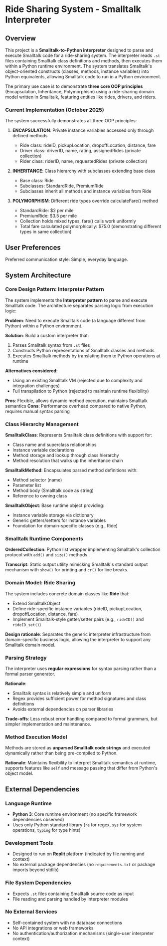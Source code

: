 # Ride Sharing System - Smalltalk Interpreter

## Overview

This project is a **Smalltalk-to-Python interpreter** designed to parse and execute Smalltalk code for a ride-sharing system. The interpreter reads `.st` files containing Smalltalk class definitions and methods, then executes them within a Python runtime environment. The system translates Smalltalk's object-oriented constructs (classes, methods, instance variables) into Python equivalents, allowing Smalltalk code to run in a Python environment.

The primary use case is to demonstrate **three core OOP principles** (Encapsulation, Inheritance, Polymorphism) using a ride-sharing domain model written in Smalltalk, featuring entities like rides, drivers, and riders.

### Current Implementation (October 2025)

The system successfully demonstrates all three OOP principles:

1. **ENCAPSULATION**: Private instance variables accessed only through defined methods
   - Ride class: rideID, pickupLocation, dropoffLocation, distance, fare
   - Driver class: driverID, name, rating, assignedRides (private collection)
   - Rider class: riderID, name, requestedRides (private collection)

2. **INHERITANCE**: Class hierarchy with subclasses extending base class
   - Base class: Ride
   - Subclasses: StandardRide, PremiumRide
   - Subclasses inherit all methods and instance variables from Ride

3. **POLYMORPHISM**: Different ride types override calculateFare() method
   - StandardRide: $2 per mile
   - PremiumRide: $3.5 per mile
   - Collection holds mixed types, fare() calls work uniformly
   - Total fare calculated polymorphically: $75.0 (demonstrating different types in same collection)

## User Preferences

Preferred communication style: Simple, everyday language.

## System Architecture

### Core Design Pattern: Interpreter Pattern

The system implements the **Interpreter pattern** to parse and execute Smalltalk code. The architecture separates parsing logic from execution logic:

**Problem**: Need to execute Smalltalk code (a language different from Python) within a Python environment.

**Solution**: Build a custom interpreter that:
1. Parses Smalltalk syntax from `.st` files
2. Constructs Python representations of Smalltalk classes and methods
3. Executes Smalltalk methods by translating them to Python operations at runtime

**Alternatives considered**: 
- Using an existing Smalltalk VM (rejected due to complexity and integration challenges)
- Full transpilation to Python (rejected to maintain runtime flexibility)

**Pros**: Flexible, allows dynamic method execution, maintains Smalltalk semantics
**Cons**: Performance overhead compared to native Python, requires manual syntax parsing

### Class Hierarchy Management

**SmalltalkClass**: Represents Smalltalk class definitions with support for:
- Class name and superclass relationships
- Instance variable declarations
- Method storage and lookup through class hierarchy
- Method resolution that walks up the inheritance chain

**SmalltalkMethod**: Encapsulates parsed method definitions with:
- Method selector (name)
- Parameter list
- Method body (Smalltalk code as string)
- Reference to owning class

**SmalltalkObject**: Base runtime object providing:
- Instance variable storage via dictionary
- Generic getters/setters for instance variables
- Foundation for domain-specific classes (e.g., Ride)

### Smalltalk Runtime Components

**OrderedCollection**: Python list wrapper implementing Smalltalk's collection protocol with `add()` and `size()` methods.

**Transcript**: Static output utility mimicking Smalltalk's standard output mechanism with `show()` for printing and `cr()` for line breaks.

### Domain Model: Ride Sharing

The system includes concrete domain classes like **Ride** that:
- Extend SmalltalkObject
- Define ride-specific instance variables (rideID, pickupLocation, dropoffLocation, distance, fare)
- Implement Smalltalk-style getter/setter pairs (e.g., `rideID()` and `rideID_set()`)

**Design rationale**: Separates the generic interpreter infrastructure from domain-specific business logic, allowing the interpreter to support any Smalltalk domain model.

### Parsing Strategy

The interpreter uses **regular expressions** for syntax parsing rather than a formal parser generator.

**Rationale**: 
- Smalltalk syntax is relatively simple and uniform
- Regex provides sufficient power for method signatures and class definitions
- Avoids external dependencies on parser libraries

**Trade-offs**: Less robust error handling compared to formal grammars, but simpler implementation and maintenance.

### Method Execution Model

Methods are stored as **unparsed Smalltalk code strings** and executed dynamically rather than being pre-compiled to Python.

**Rationale**: Maintains flexibility to interpret Smalltalk semantics at runtime, supports features like `self` and message passing that differ from Python's object model.

## External Dependencies

### Language Runtime
- **Python 3**: Core runtime environment (no specific framework dependencies observed)
- Uses only Python standard library (`re` for regex, `sys` for system operations, `typing` for type hints)

### Development Tools
- Designed to run on **Replit** platform (indicated by file naming and context)
- No external package dependencies (no `requirements.txt` or package imports beyond stdlib)

### File System Dependencies
- Expects `.st` files containing Smalltalk source code as input
- File reading and parsing handled by interpreter modules

### No External Services
- Self-contained system with no database connections
- No API integrations or web frameworks
- No authentication/authorization mechanisms (single-user interpreter context)